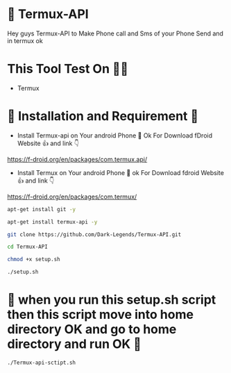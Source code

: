 # 🤖 Termux-API
Hey guys Termux-API to Make Phone call and Sms of your Phone Send and in termux ok

# This Tool Test On 👨‍💻

- Termux

# 🛑 Installation and Requirement 🛑 

- Install Termux-api on Your android Phone 📱 Ok
For Download fDroid Website 👍 and link 👇

https://f-droid.org/en/packages/com.termux.api/
- Install Termux on Your android Phone 📱 ok
For Download fdroid Website 👍 and link 👇

https://f-droid.org/en/packages/com.termux/

```bash
apt-get install git -y
```

```bash
apt-get install termux-api -y
```

```bash
git clone https://github.com/Dark-Legends/Termux-API.git
```

```bash
cd Termux-API
```

```bash
chmod +x setup.sh
```


```bash
./setup.sh
```

# 🤖 when you run this setup.sh script then this script move into home directory OK and go to home directory and run OK 🤖


```bash
./Termux-api-sctipt.sh
```
